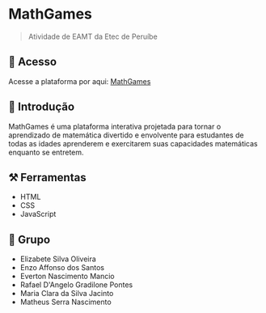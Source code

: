 # MathGames
> Atividade de EAMT da Etec de Peruíbe

## 🔗 Acesso

Acesse a plataforma por aqui: [MathGames](https://evy8882.github.io/MathGames/index.html)

## 📖 Introdução

MathGames é uma plataforma interativa projetada para tornar o aprendizado de matemática divertido e envolvente para estudantes de todas as idades aprenderem e exercitarem suas capacidades matemáticas enquanto se entretem.

## ⚒️ Ferramentas

* HTML
* CSS
* JavaScript

## 👥 Grupo

* Elizabete Silva Oliveira
* Enzo Affonso dos Santos
* Everton Nascimento Mancio
* Rafael D'Angelo Gradilone Pontes
* Maria Clara da Silva Jacinto
* Matheus Serra Nascimento